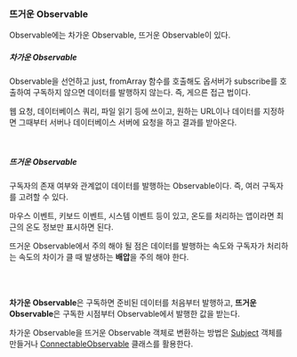 ### 뜨거운 Observable

Observable에는 차가운 Observable, 뜨거운 Observable이 있다.



##### 차가운 Observable

Observable을 선언하고 just, fromArray 함수를 호출해도 옵서버가 subscribe를 호출하여 구독하지 않으면 데이터를 발행하지 않는다. 즉, 게으른 접근 법이다.

웹 요청, 데이터베이스 쿼리, 파일 읽기 등에 쓰이고, 원하는 URL이나 데이터를 지정하면 그때부터 서버나 데이터베이스 서버에 요청을 하고 결과를 받아온다.

</br>



##### 뜨거운 Observable

구독자의 존재 여부와 관계없이 데이터를 발행하는 Observable이다. 즉, 여러 구독자를 고려할 수 있다.

마우스 이벤트, 키보드 이벤트, 시스템 이벤트 등이 있고, 온도를 처리하는 앱이라면 최근의 온도 정보만 표시하면 된다.

뜨거운 Observable에서 주의 해야 될 점은 데이터를 발행하는 속도와 구독자가 처리하는 속도의 차이가 클 때 발생하는 **배압**을 주의 해야 한다.

</br></br>



**차가운 Observable**은 구독하면 준비된 데이터를 처음부터 발행하고, **뜨거운 Observable**은 구독한 시점부터 Observable에서 발행한 값을 받는다.

차가운 Observable을 뜨거운 Observable 객체로 변환하는 방법은 [Subject](https://github.com/Im-Tae/RxJava2_Study/blob/master/readme/Observable/Subject.md) 객체를 만들거나 [ConnectableObservable](https://github.com/Im-Tae/RxJava2_Study/blob/master/readme/Observable/ConnectableObservable.md) 클래스를 활용한다.